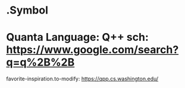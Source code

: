 # .Symbol
# Quanta Language: Q++ sch: https://www.google.com/search?q=q%2B%2B

favorite-inspiration.to-modify: https://qpp.cs.washington.edu/
